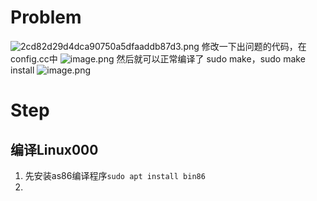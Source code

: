 # Problem
![2cd82d29d4dca90750a5dfaaddb87d3.png](https://s2.loli.net/2024/11/19/hC4QdJiVpF8Zucm.png)
修改一下出问题的代码，在config.cc中
![image.png](https://s2.loli.net/2024/11/19/rJVmTxjyOQp1AE2.png)
然后就可以正常编译了
sudo make，sudo make install
![image.png](https://s2.loli.net/2024/11/19/u19QpmKVXzSZcMW.png)
# Step
## 编译Linux000
1. 先安装as86编译程序`sudo apt install bin86`
2. 